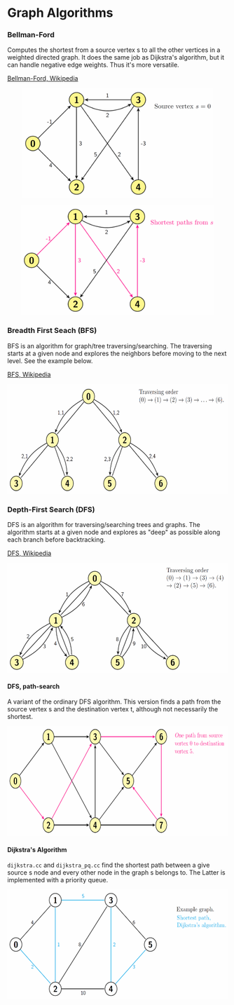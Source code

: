 Graph Algorithms
=================================

### Bellman-Ford
Computes the shortest from a source vertex s to all the other vertices in a weighted directed graph. It does the same job as Dijkstra's algorithm, but it can handle negative edge weights. Thus it's more versatile. 

[Bellman-Ford, Wikipedia](https://en.wikipedia.org/wiki/Bellman%E2%80%93Ford_algorithm)

<p align="center">
<img src="images/bellmanford1.png" height="250" alt="Screenshot"/>
</p>

<p align="center">
<img src="images/bellmanford2.png" height="250" alt="Screenshot"/>
</p>

### Breadth First Seach (BFS)
BFS is an algorithm for graph/tree traversing/searching. The traversing starts at a given node and explores the neighbors before moving to the next level. See the example below.

[BFS, Wikipedia](https://en.wikipedia.org/wiki/Breadth-first_search)

<p align="center">
<img src="images/bfs.png" height="250" alt="Screenshot"/>
</p>

### Depth-First Search (DFS)
DFS is an algorithm for traversing/searching trees and graphs. The algorithm starts at a given node and explores as "deep" as possible along each branch before backtracking.

[DFS, Wikipedia](https://en.wikipedia.org/wiki/Depth-first_search)

<p align="center">
<img src="images/dfs.png" height="250" alt="Screenshot"/>
</p>

#### DFS, path-search
A variant of the ordinary DFS algorithm. This version finds a path from the source vertex s and the destination vertex t, although not necessarily the shortest. 

<p align="center">
<img src="images/dfs_path.png" height="250" alt="Screenshot"/>
</p>

#### Dijkstra's Algorithm
`dijkstra.cc` and `dijkstra_pq.cc` find the shortest path between a give source s node and every other node in the graph s belongs to. The Latter is implemented with a priority queue.

<p align="center">
<img src="images/dijkstra.png" height="250" alt="Screenshot"/>
</p>
